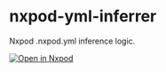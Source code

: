 # nxpod-yml-inferrer

Nxpod .nxpod.yml inference logic.

[![Open in Nxpod](https://nxpod.io/button/open-in-nxpod.svg)](https://nxpod.io/#https://github.com/khulnasoft-lab/nxpod-yml-inferrer)
